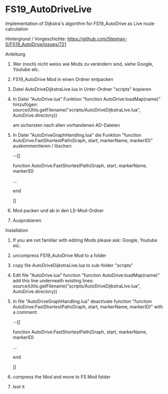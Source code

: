 # FS19_AutoDriveLive
Implementation of Dijkstra's algorithm for FS19_AutoDrive as Live route calculation

Hintergrund / Vorgeschichte: https://github.com/Stephan-S/FS19_AutoDrive/issues/721

Anleitung
1. Wer (noch) nicht weiss wie Mods zu verändern sind, siehe Google, Youtube etc.
	
2. FS19_AutoDrive Mod in einen Ordner entpacken
3. Datei AutoDriveDijkstraLive.lua in Unter-Ordner "scripts" kopieren
4. In Datei "AutoDrive.lua" Funktion "function AutoDrive:loadMap(name)" hinzufügen:
    source(Utils.getFilename("scripts/AutoDriveDijkstraLive.lua", AutoDrive.directory))
    
    am sichersten nach allen vorhandenen AD-Dateien
5. In Datei "AutoDriveGraphHandling.lua" die Funktion "function AutoDrive:FastShortestPath(Graph, start, markerName, markerID)" auskommentieren / löschen:

	--[[
  
	function AutoDrive:FastShortestPath(Graph, start, markerName, markerID)
  
	...
  
	end
  
	]]
  
6. Mod packen und ab in den LS-Mod-Ordner
7. Ausprobieren

Installation
1. If you are not familiar with editing Mods please ask: Google, Youtube etc.
	
2. uncompress FS19_AutoDrive Mod to a folder
3. copy file AutoDriveDijkstraLive.lua to sub-folder "scripts" 
4. Edit file "AutoDrive.lua" function "function AutoDrive:loadMap(name)" add this line underneath existing lines:
	source(Utils.getFilename("scripts/AutoDriveDijkstraLive.lua", AutoDrive.directory))
5. In file "AutoDriveGraphHandling.lua" deactivate function "function AutoDrive:FastShortestPath(Graph, start, markerName, markerID)" with a comment:

	--[[
  
	function AutoDrive:FastShortestPath(Graph, start, markerName, markerID)
  
	...
  
	end
  
	]]
  
6. compress the Mod and move to FS Mod folder
7. test it
